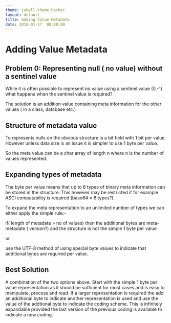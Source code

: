 ```yaml
---
theme: jekyll-theme-hacker
layout: default
title: Adding Value Metadata
date: 2018-01-17  00:00:00
---
```


#  Adding Value Metadata

## Problem 0: Representing null ( no value) without a sentinel value

While it is often possible to represent no value using a sentinel value (0,-1) what happens when the sentinel value is required?

The solution is an addition value containing meta information for the other values ( in a class, database etc.)

## Structure of metadata value

To represents nulls on the obvious structure is a bit field with 1 bit per value. However unless data size is an issue it is simpler to use 1 byte per value.

So the meta value can be a char array of length n where n is the number of values represented.

## Expanding types of metadata

The byte per value means that up to 8 types of binary meta information can be stored in the structure. This however may be restricted if for example ASCI compatability is required (base64 = 6 types?).

To expand the meta representation to an unlimited number of types we can either apply the simple rule:-

if( length of metadata > no of values) then the additional bytes are meta-metadate ( version?) and the structure is not the simple 1 byte per value

or

use the UTF-8 method of using special byte values to indicate that additional bytes are required per value.

## Best Solution

A combination of the two options above. Start with the simple 1 byte per value representation as it should be sufficient for most cases and is easy to manipulate, process and read. If a larger representation is required the add an additional byte to indicate another representation is used and use the value of the addtional byte to indicate the coding scheme. This is infinitely expandable provided the last version of the previous coding is available to indicate a new coding.

